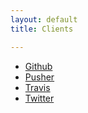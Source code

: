 ```yaml
---
layout: default
title: Clients

---
```


* [Github](/clients/github/)
* [Pusher](/clients/pusher/)
* [Travis](/clients/travis/)
* [Twitter](/clients/twitter/)
